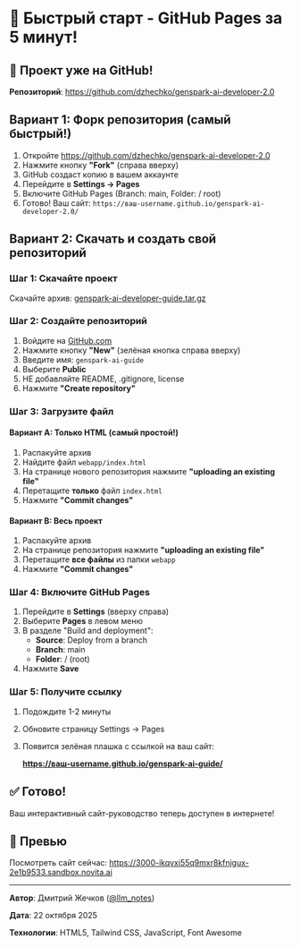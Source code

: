 # 🚀 Быстрый старт - GitHub Pages за 5 минут!

## 🎉 Проект уже на GitHub!

**Репозиторий**: https://github.com/dzhechko/genspark-ai-developer-2.0

## Вариант 1: Форк репозитория (самый быстрый!)

1. Откройте https://github.com/dzhechko/genspark-ai-developer-2.0
2. Нажмите кнопку **"Fork"** (справа вверху)
3. GitHub создаст копию в вашем аккаунте
4. Перейдите в **Settings → Pages**
5. Включите GitHub Pages (Branch: main, Folder: / root)
6. Готово! Ваш сайт: `https://ваш-username.github.io/genspark-ai-developer-2.0/`

## Вариант 2: Скачать и создать свой репозиторий

### Шаг 1: Скачайте проект

Скачайте архив: [genspark-ai-developer-guide.tar.gz](https://page.gensparksite.com/project_backups/genspark-ai-developer-guide.tar.gz)

### Шаг 2: Создайте репозиторий

1. Войдите на [GitHub.com](https://github.com)
2. Нажмите кнопку **"New"** (зелёная кнопка справа вверху)
3. Введите имя: `genspark-ai-guide`
4. Выберите **Public**
5. НЕ добавляйте README, .gitignore, license
6. Нажмите **"Create repository"**

### Шаг 3: Загрузите файл

#### Вариант A: Только HTML (самый простой!)

1. Распакуйте архив
2. Найдите файл `webapp/index.html`
3. На странице нового репозитория нажмите **"uploading an existing file"**
4. Перетащите **только** файл `index.html`
5. Нажмите **"Commit changes"**

#### Вариант B: Весь проект

1. Распакуйте архив
2. На странице репозитория нажмите **"uploading an existing file"**
3. Перетащите **все файлы** из папки `webapp`
4. Нажмите **"Commit changes"**

### Шаг 4: Включите GitHub Pages

1. Перейдите в **Settings** (вверху справа)
2. Выберите **Pages** в левом меню
3. В разделе "Build and deployment":
   - **Source**: Deploy from a branch
   - **Branch**: main
   - **Folder**: / (root)
4. Нажмите **Save**

### Шаг 5: Получите ссылку

1. Подождите 1-2 минуты
2. Обновите страницу Settings → Pages
3. Появится зелёная плашка с ссылкой на ваш сайт:
   
   **https://ваш-username.github.io/genspark-ai-guide/**

## ✅ Готово!

Ваш интерактивный сайт-руководство теперь доступен в интернете!

## 🎨 Превью

Посмотреть сайт сейчас: https://3000-ikqvxi55q9mxr8kfnjgux-2e1b9533.sandbox.novita.ai

---

**Автор**: Дмитрий Жечков ([@llm_notes](https://t.me/llm_notes))

**Дата**: 22 октября 2025

**Технологии**: HTML5, Tailwind CSS, JavaScript, Font Awesome
